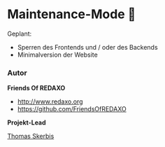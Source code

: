 # Maintenance-Mode 🐣

Geplant:
- Sperren des Frontends und / oder des Backends
- Minimalversion der Website


### Autor

**Friends Of REDAXO**

* http://www.redaxo.org
* https://github.com/FriendsOfREDAXO

**Projekt-Lead**

[Thomas Skerbis](https://github.com/skerbis)

 
